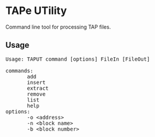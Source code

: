 # TAPe UTility

Command line tool for processing TAP files.

## Usage
<pre>
Usage: TAPUT command [options] FileIn [FileOut]<br>
commands:
       add
	   insert
       extract
       remove
       list
       help
options:
       -o &lt;address&gt;
       -n &lt;block name&gt;
       -b &lt;block number&gt;
</pre>